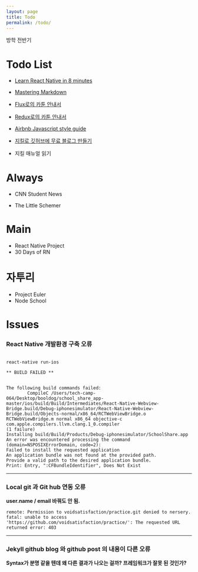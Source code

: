```yaml
---
layout: page
title: Todo
permalink: /todo/
---
```



방학 전반기

# Todo List

- [Learn React Native in 8 minutes](https://medium.com/learning-new-stuff/learn-react-js-in-7-min-92a1ef023003#.o8uks1h7c)

- [Mastering Markdown](https://guides.github.com/features/mastering-markdown/)

- [Flux로의 카툰 안내서](http://bestalign.github.io/2015/10/06/cartoon-guide-to-flux/)

- [Redux로의 카툰 안내서](http://bestalign.github.io/2015/10/26/cartoon-intro-to-redux/)

- [Airbnb Javascript style guide](https://github.com/airbnb/javascript#table-of-contents)

- [지킬로 깃허브에 무료 블로그 만들기](https://nolboo.kim/blog/2013/10/15/free-blog-with-github-jekyll/)

- 지킬 매뉴얼 읽기

# Always

- CNN Student News

- The Little Schemer


# Main

- React Native Project
- 30 Days of RN

# 자투리

- Project Euler
- Node School

# Issues

### React Native 개발환경 구축 오류

```

react-native run-ios 

** BUILD FAILED **


The following build commands failed:
       	CompileC /Users/tech-camp-064/Desktop/booldog/school_share_app-master/ios/build/Build/Intermediates/React-Native-Webview-Bridge.build/Debug-iphonesimulator/React-Native-Webview-Bridge.build/Objects-normal/x86_64/RCTWebViewBridge.o RCTWebViewBridge.m normal x86_64 objective-c com.apple.compilers.llvm.clang.1_0.compiler
(1 failure)
Installing build/Build/Products/Debug-iphonesimulator/SchoolShare.app
An error was encountered processing the command (domain=NSPOSIXErrorDomain, code=2):
Failed to install the requested application
An application bundle was not found at the provided path.
Provide a valid path to the desired application bundle.
Print: Entry, ":CFBundleIdentifier", Does Not Exist

```
---
### Local git 과 Git hub 연동 오류 

**user.name / email 바꿔도 안 됨.**

```
remote: Permission to voidsatisfaction/practice.git denied to nersery.
fatal: unable to access 'https://github.com/voidsatisfaction/practice/': The requested URL returned error: 403
```
---
### Jekyll github blog 와 github post 의 내용이 다른 오류

**Syntax가 분명 같을 텐데 왜 다른 결과가 나오는 걸까? 프레임워크가 잘못 된 것인가?**

